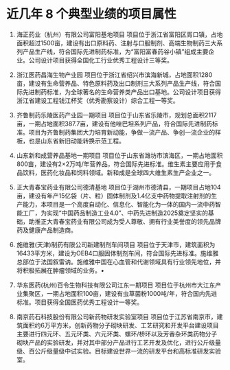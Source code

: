 # 近几年 8 个典型业绩的项目属性

1. 海正药业（杭州）有限公司富阳基地项目
项目位于浙江省富阳区胥口镇，占地面积超过1500亩，建设有出口原料药、注射与口服制剂、高端生物制药三大系列产品生产线，符合国际先进制药标准，为“富阳富春药谷小镇”组成主要企业。公司设计项目获得全国化工行业优秀工程设计三等奖。

2. 浙江医药昌海生物产业园
项目位于浙江省绍兴市滨海新城，占地面积1280亩，建设有生命营养品、特色原料药及出口制剂三大系列产品生产线，符合国际先进制药标准，为全球著名的生命营养类产品出口基地。公司设计项目获得浙江省建设工程钱江杯奖（优秀勘察设计）综合工程一等奖。
3. 齐鲁制药乐陵医药产业园一期项目
项目位于山东省乐陵市，规划总面积2117亩，一期占地面积387.7亩，建设有他唑巴坦系列产品，符合国际先进制药标准。项目为齐鲁制药集团大力培育新动能，争做一流产品、争创一流企业的样板，也是山东省新旧动能转换示范工程。
4. 山东新和成营养品基地一期项目
项目位于山东省潍坊市滨海区，一期占地面积800亩，建设有2×2万吨/年营养品，符合国际先进标准。维生素主要应用于食品饮料，医药化妆品和饲料领域。新和成是全球四大维生素生产企业之一。
5. 正大青春宝药业有限公司德清基地
项目位于湖州市德清县，一期项目占地104亩，建设有年产15亿袋（片、粒）固体制剂及1.4亿支中药物提取注射剂的生产能力，本项目是一个高度自动化、信息化、智能化为一体的国内一流中药智能工厂，为实现“中国药品制造工业4.0”、中药先进制造2025奠定坚实的基础，助推正大青春宝药业有限公司成为受人尊敬、拥有行业美誉度的领先品牌药及健康产品制造商。

6. 施维雅(天津)制药有限公司新建制剂车间项目
项目位于天津市，建筑面积为16433平方米，建设为OEB4口服固体制剂车间，符合国际先进标准。施维雅总部位于法国叙雷讷。施维雅中国在心血管和代谢领域具有行业领先地位，并将积极拓展在肿瘤领域的业务。•
7. 华东医药(杭州)百令生物科技有限公司江东一期项目
项目位于杭州市大江东产业集聚区，一期占地面积100亩，建设有虫草菌粉1000吨/年，符合国内先进标准。项目获得全国医药优秀工程设计一等奖。
8. 南京药石科技股份有限公司新药物研发实验室项目
项目位于江苏省南京市，建筑面积约6万平方米，创新药物分子砌块研发、工艺研究和开发平台建设项目主要进行四元环、五元环类、六元环类、螺环/桥环以及芳香杂环类药物分子砌块产品的实验研发，并对其中部分产品进行工艺开发及优化，进行公斤级量级、百公斤级量级中试实验。目标建设世界一流的研发平台和高标准研发实验室。